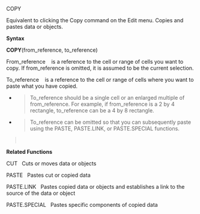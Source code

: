 COPY

Equivalent to clicking the Copy command on the Edit menu. Copies and
pastes data or objects.

**Syntax**

**COPY**(from\_reference, to\_reference)

From\_reference    is a reference to the cell or range of cells you want
to copy. If from\_reference is omitted, it is assumed to be the current
selection.

To\_reference    is a reference to the cell or range of cells where you
want to paste what you have copied.

  - > To\_reference should be a single cell or an enlarged multiple of
    > from\_reference. For example, if from\_reference is a 2 by 4
    > rectangle, to\_reference can be a 4 by 8 rectangle.

  - > To\_reference can be omitted so that you can subsequently paste
    > using the PASTE, PASTE.LINK, or PASTE.SPECIAL functions.

>  

**Related Functions**

CUT   Cuts or moves data or objects

PASTE   Pastes cut or copied data

PASTE.LINK   Pastes copied data or objects and establishes a link to the
source of the data or object

PASTE.SPECIAL   Pastes specific components of copied data


